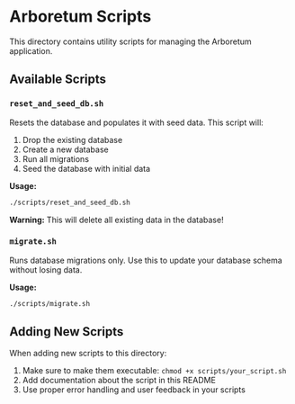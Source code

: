 # Arboretum Scripts

This directory contains utility scripts for managing the Arboretum application.

## Available Scripts

### `reset_and_seed_db.sh`

Resets the database and populates it with seed data. This script will:

1. Drop the existing database
2. Create a new database 
3. Run all migrations
4. Seed the database with initial data

**Usage:**

```bash
./scripts/reset_and_seed_db.sh
```

**Warning:** This will delete all existing data in the database!

### `migrate.sh`

Runs database migrations only. Use this to update your database schema without losing data.

**Usage:**

```bash
./scripts/migrate.sh
```

## Adding New Scripts

When adding new scripts to this directory:

1. Make sure to make them executable: `chmod +x scripts/your_script.sh`
2. Add documentation about the script in this README
3. Use proper error handling and user feedback in your scripts